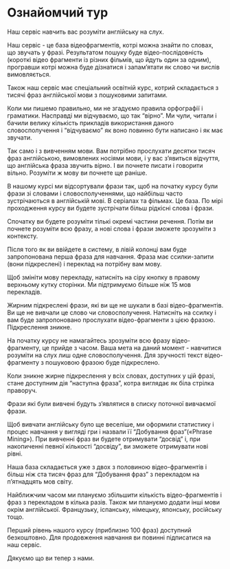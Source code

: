 # Ознайомчий тур

Наш сервіс навчить вас розуміти англійську на слух. 

Наш сервіс - це база відеофрагментів, котрі можна знайти по словах, що звучать у фразі. Результатом пошуку буде відео-послідовність (короткі відео фрагменти із різних фільмів, що йдуть один за одним), програвши котрі можна буде дізнатися і запам’ятати як слово чи вислів вимовляється.

<!-- <img src="/img/guest-tour/ru/search.png" alt="" width="250" height="253" style="margin-bottom:52px"> -->

Також наш сервіс має спеціальний освітній курс, котрий складається з тисячі фраз англійської мови з пошуковими запитами.

Коли ми пишемо правильно, ми не згадуємо правила орфографії і граматики. Насправді ми відчуваємо, що так “вірно”. Ми чули, читали і бачили велику кількість прикладів використання даного словосполучення і “відчуваємо” як воно повинно бути написано і як має звучати.

Так само і з вивченням мови. Вам потрібно прослухати десятки тисяч фраз англійською, вимовлених носіями мови, і у вас з’явиться відчуття, що англійська фраза звучить вірно. І ви почнете писати і говорити вільно. Розуміти ж мову ви почнете ще раніше.

В нашому курсі ми відсортували фрази так, щоб на початку курсу були фрази зі словами і словосполученнями, що найбільш часто зустрічаються в англійській мові. В серіалах та фільмах. Це база. По мірі проходження курсу ви будете зустрічати більш рідкісні слова і фрази.

Спочатку ви будете розуміти тількі окремі частини речення. Потім ви почнете розуміти всю фразу, а нові слова і фрази зможете зрозуміти з контексту. 

Після того як ви ввійдете в систему, в лівій колонці вам буде запропонована перша фраза для навчання. Фраза має ссилки-запити (вони підкреслені) і переклад на потрібну вам мову.

<!-- <img src="/img/guest-tour/ru/left-column.png" alt="" width="179" height="109"> -->

Щоб змініти мову перекладу, натисніть на сіру кнопку в правому верхньому кутку сторінки. Ми підтримуємо більше ніж 15 мов перекладів.

<!-- <img src="/img/guest-tour/ru/language-select.png" alt="" width="98" height="37"> -->

Жирним підкреслені фрази, які ви ще не  шукали в базі відео-фрагментів. Ви ще не вивчали це слово чи словосполучення. Натисніть на ссилку і вам буде запропоновано прослухати відео-фрагменти з цією фразою. Підкреслення зникне. 

На початку курсу не намагайтесь зрозуміти всю фразу відео-фрагменту, це прийде з часом. Ваша мета на даний момент - навчитися розуміти на слух лиш одне словосполучення. Для зручності текст відео-фрагменту з пошуковою фразою буде підкреслено.

Коли зникне жирне підкреслення у всіх словах, доступних у цій фразі, стане доступним дія “наступна фраза”, котра виглядає як біла стрілка праворуч. 

<!-- <img src="/img/guest-tour/ru/next-phrase.png" alt="" width="180" height="140"> -->

Фрази які були вивчені будуть з’являтися в списку поточної вивчаємої фрази.

<!-- <img src="/img/guest-tour/ru/history.png" alt="" width="178" height="248"> -->

Щоб вивчати англійську було ще веселіше, ми оформили статистику і процес навчання у вигляді гри і назвали її “Добування фраз”(«Phrase Mining»). При вивченні фраз ви будете отримувати “досвід” і, при накопиченні певної кількості “досвіду”, ви зможете отримувати нові рівні.

<!-- <img src="/img/guest-tour/ru/game.png" alt="" width="180" height="130"> -->

Наша база складається уже з двох з половиною відео-фрагментів і більш ніж ста тисяч фраз для “Добування фраз” з перекладом на п’ятнадцять мов світу.  

Найближчим часом ми плануємо збільшити кількість відео-фрагментів і фраз з перекладом в кілька разів. Також ми плануємо додати інші мови окрім англійської. Французьку, іспанську, німецьку, японську, російську тощо. 

Перший рівень нашого курсу (приблизно 100 фраз) доступний безкоштовно. Для продовження навчання ви повинні підписатися на наш сервіс.

Дякуємо що ви тепер з нами. 
